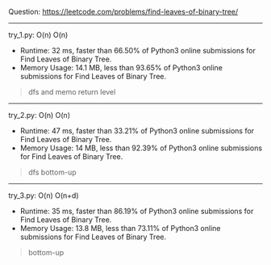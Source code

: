 Question: https://leetcode.com/problems/find-leaves-of-binary-tree/

---

try_1.py: O(n) O(n)

* Runtime: 32 ms, faster than 66.50% of Python3 online submissions for Find Leaves of Binary Tree.
* Memory Usage: 14.1 MB, less than 93.65% of Python3 online submissions for Find Leaves of Binary Tree.

> dfs and memo return level

---

try_2.py: O(n) O(n)

* Runtime: 47 ms, faster than 33.21% of Python3 online submissions for Find Leaves of Binary Tree.
* Memory Usage: 14 MB, less than 92.39% of Python3 online submissions for Find Leaves of Binary Tree.

> dfs bottom-up

---

try_3.py: O(n) O(n+d)

* Runtime: 35 ms, faster than 86.19% of Python3 online submissions for Find Leaves of Binary Tree.
* Memory Usage: 13.8 MB, less than 73.11% of Python3 online submissions for Find Leaves of Binary Tree.

> bottom-up

